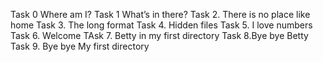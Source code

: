 Task 0 Where am I?
Task 1 What’s in there?
Task 2. There is no place like home
Task 3. The long format
Task 4. Hidden files
Task 5. I love numbers
Task 6. Welcome
TAsk 7. Betty in my first directory
Task 8.Bye bye Betty
Task 9. Bye bye My first directory
